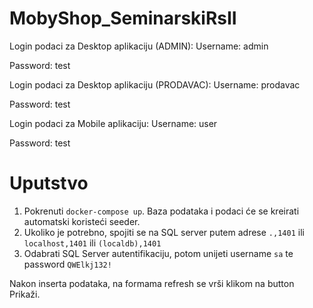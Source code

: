 # MobyShop_SeminarskiRsII
Login podaci za Desktop aplikaciju (ADMIN): Username: admin

Password: test

Login podaci za Desktop aplikaciju (PRODAVAC): Username: prodavac

Password: test

Login podaci za Mobile aplikaciju: Username: user

Password: test

# Uputstvo

1. Pokrenuti `docker-compose up`. Baza podataka i podaci će se kreirati automatski koristeći seeder.
2. Ukoliko je potrebno, spojiti se na SQL server putem adrese `.,1401` ili `localhost,1401` ili `(localdb),1401`
3. Odabrati SQL Server autentifikaciju, potom unijeti username `sa` te password `QWElkj132!`

Nakon inserta podataka, na formama refresh se vrši klikom na button Prikaži.
